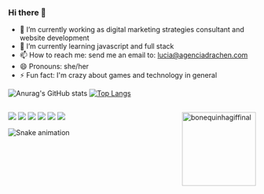 ### Hi there 👋

- 🔭 I’m currently working as digital marketing strategies consultant and website development
- 🌱 I’m currently learning javascript and full stack
- 📫 How to reach me: send me an email to: lucia@agenciadrachen.com
- 😄 Pronouns: she/her
- ⚡ Fun fact: I'm crazy about games and technology in general 

![Anurag's GitHub stats](https://github-readme-stats.vercel.app/api?username=lucydiamond06&theme=blue-green&show_icons=true)
[![Top Langs](https://github-readme-stats.vercel.app/api/top-langs/?username=lucydiamond06&layout=compact&theme=blue-green)](https://github.com/anuraghazra/github-readme-stats)
##

<div>
  
<img align="right" alt="bonequinhagiffinal" height="150" style="border-radius:0px;" src="https://media.discordapp.net/attachments/962820009925693510/1036810147193954334/bonequinhagiffinal.gif?width=473&height=473">  
<a href="https://www.linkedin.com/in/lucialopes06/" target="_blank"><img src="https://img.shields.io/badge/-LinkedIn-%230077B5?style=for-the-badge&logo=linkedin&logoColor=white" target="_blank"></a>
<a href="https://www.agenciadrachen.com" target="_blank"><img src="https://img.shields.io/badge/website-000000?style=for-the-badge&logo=About.me&logoColor=white" target="_blank"></a> 
<a href="https://www.youtube.com/channel/UCjpHFvSsYCr_wwoTjYe-v1A" target="_blank"><img src="https://img.shields.io/badge/YouTube-FF0000?style=for-the-badge&logo=youtube&logoColor=white" target="_blank"></a>
<a href="https://instagram.com/nimitztech" target="_blank"><img src="https://img.shields.io/badge/-Instagram-%23E4405F?style=for-the-badge&logo=instagram&logoColor=white" target="_blank"></a>
<a href="https://www.twitch.tv/dhopamynaarcade" target="_blank"><img src="https://img.shields.io/badge/Twitch-9146FF?style=for-the-badge&logo=twitch&logoColor=white" target="_blank"></a>
<a href = "mailto:lucia@agenciadrachen.com"><img src="https://img.shields.io/badge/-Gmail-%23333?style=for-the-badge&logo=gmail&logoColor=white" target="_blank"></a>

![Snake animation](https://github.com/lucydiamond06/lucydiamond06/blob/output/github-contribution-grid-snake.svg)
  
</div>
 



